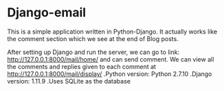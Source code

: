 # Django-email
This is a simple application written in Python-Django. It actually works like the comment section which we see at the end of Blog posts.

After setting up Django and run the server, we can go to 
link: http://127.0.0.1:8000/mail/home/ and can send comment.
We can view all the comments and replies given to each comment at http://127.0.0.1:8000/mail/display/
      .Python version: Python 2.7.10
      .Django version: 1.11.9
      .Uses SQLite as the database
